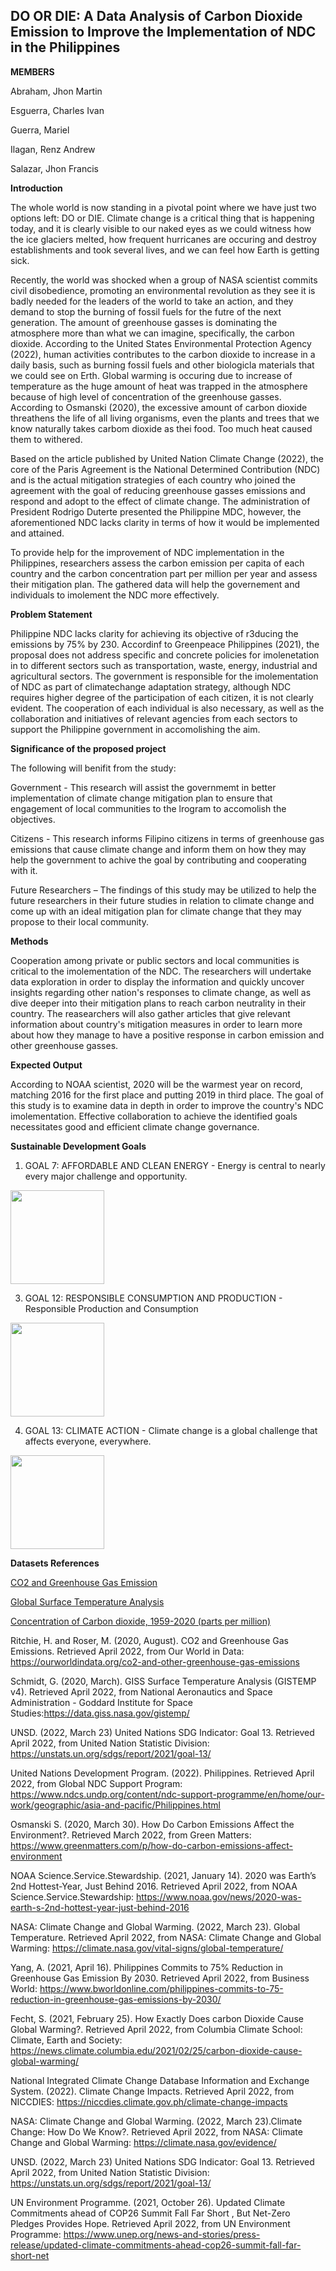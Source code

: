 ## **DO OR DIE: A Data Analysis of Carbon Dioxide Emission to Improve the Implementation of NDC in the Philippines**

**MEMBERS**

Abraham, Jhon Martin

Esguerra, Charles Ivan

Guerra, Mariel

Ilagan, Renz Andrew

Salazar, Jhon Francis



**Introduction**

The whole world is now standing in a pivotal point where we have just two options left: DO or DIE. Climate change is a critical thing that is happening today, and it is  clearly visible to our naked eyes as we could witness how the ice glaciers melted, how frequent hurricanes are occuring and destroy establishments and took several lives, and we can feel how Earth is getting sick. 

Recently, the world was shocked when a group of NASA scientist commits civil disobedience, promoting an environmental revolution as they see it is badly needed for the leaders of the world to take an action, and they demand to stop the burning of fossil fuels for the futre of the next generation. The amount of greenhouse gasses is dominating the atmosphere more than what we can imagine, specifically, the carbon dioxide. According to the United States Environmental Protection Agency (2022), human activities contributes to the carbon dioxide to increase in a daily basis, such as burning fossil fuels and other biologicla materials that we could see on Erth. Global warming is occuring due to increase of temperature as the huge amount of heat was trapped in the atmosphere because of high level of concentration of the greenhouse gasses. According to Osmanski (2020), the excessive amount of carbon dioxide threathens the life of all living organisms, even the plants and trees that we know naturally takes carbom dioxide as thei food. Too much heat caused them to withered. 

Based on the article published by United Nation Climate Change (2022), the core of the Paris Agreement is the National Determined Contribution (NDC) and is the actual mitigation strategies of each country who joined the agreement with the goal of reducing greenhouse gasses emissions and respond and adopt to the effect of climate change. The administration of President Rodrigo Duterte presented the Philippine MDC, however, the aforementioned NDC lacks clarity in terms of how it would be implemented and attained. 

To provide help for the improvement of NDC implementation in the Philippines, researchers assess the carbon emission per capita of each country and the carbon concentration part per million per year and assess their mitigation plan. The gathered data will help the governement and individuals to imolement the NDC more effectively. 


**Problem Statement**

Philippine NDC lacks clarity for achieving its objective of r3ducing the emissions by 75% by 230. Accordinf to Greenpeace Philippines (2021), the proposal does not address specific and concrete policies for imolenetation in to different sectors such as transportation, waste, energy, industrial and agricultural sectors. The government is responsible for the imolementation of NDC as part of climatechange adaptation strategy, although NDC requires higher degree of the participation of each citizen, it is not clearly evident. The cooperation of each individual is also necessary, as well as the collaboration and initiatives of relevant agencies from each sectors to support the Philippine government in accomolishing the aim. 


**Significance of the proposed project**

The following will benifit from the study: 

Government -  This research will assist the governmemt in better implementation of climate change mitigation plan to ensure that engagement of local communities to the lrogram to accomolish the objectives. 

Citizens - This research informs Filipino citizens in terms of greenhouse gas emissions that cause climate change and inform them on how they may help the government to achive the goal by contributing and cooperating with it. 

Future Researchers – The findings of this study may be utilized to help the future researchers in their future studies in relation to climate change and come up with an ideal mitigation plan for climate change that they may propose to their local community.


**Methods**

Cooperation among private or public sectors and local communities is critical to the imolementation of the NDC. The researchers will undertake data exploration in order to display the information and quickly uncover insights regarding other nation's responses to climate change, as well as dive deeper into their mitigation plans to reach carbon neutrality in their country. The reasearchers will also gather articles that give relevant information about country's mitigation measures in order to learn more about how they manage to have a positive response in carbon emission and other greenhouse gasses. 


**Expected Output**

According to NOAA scientist, 2020 will be the warmest year on record, matching 2016 for the first place and putting 2019 in third place. The goal of this study is to examine data in depth in order to improve the country's NDC imolementation. Effective collaboration to achieve the identified goals necessitates good and efficient climate change governance.
 
**Sustainable Development Goals**
1. GOAL 7: AFFORDABLE AND CLEAN ENERGY - Energy is central to nearly every major challenge and opportunity.
<img src= "https://user-images.githubusercontent.com/102888960/171345565-5f662bab-4acd-4f96-8da1-eedea47b9e13.png" width="150" height="150">

3. GOAL 12: RESPONSIBLE CONSUMPTION AND PRODUCTION - Responsible Production and Consumption
<img src= "https://user-images.githubusercontent.com/102888960/171346010-030d0aa1-c19c-47a0-8547-95dc66aad3c8.png" width="150" height="150">

4. GOAL 13: CLIMATE ACTION - Climate change is a global challenge that affects everyone, everywhere.
<img src= "https://user-images.githubusercontent.com/102888960/171018002-4e4a4d63-5493-4c6d-9d8c-d0851890602b.png" width="150" height="150">


**Datasets References**

[CO2 and Greenhouse Gas Emission](https://github.com/marielzguerra/ITBA-3207_TeamCodePoltergiests/files/8424271/co2-emissions-and-gdp.2.xlsx)

[Global Surface Temperature Analysis](https://github.com/marielzguerra/ITBA-3207_TeamCodePoltergiests/files/8424269/GLB.Ts%2BdSST.xlsx)

[Concentration of Carbon dioxide, 1959-2020 (parts per million)](https://github.com/marielzguerra/ITBA-3207_TeamCodePoltergiests/files/8460662/download.xlsx)

Ritchie, H. and Roser, M. (2020, August).  CO2 and Greenhouse Gas Emissions.  Retrieved April 2022, from Our World in Data: https://ourworldindata.org/co2-and-other-greenhouse-gas-emissions

Schmidt, G. (2020, March). GISS Surface Temperature Analysis (GISTEMP v4). Retrieved April   2022,  from National Aeronautics and Space Administration - Goddard Institute for Space Studies:https://data.giss.nasa.gov/gistemp/

UNSD. (2022, March 23) United Nations SDG Indicator: Goal 13. Retrieved April 2022, from  United Nation Statistic Division: https://unstats.un.org/sdgs/report/2021/goal-13/

United Nations Development Program. (2022). Philippines. Retrieved April 2022, from Global NDC Support Program:  https://www.ndcs.undp.org/content/ndc-support-programme/en/home/our-work/geographic/asia-and-pacific/Philippines.html

Osmanski S. (2020, March 30). How Do Carbon Emissions Affect the Environment?. Retrieved March 2022, from Green Matters: https://www.greenmatters.com/p/how-do-carbon-emissions-affect-environment

NOAA Science.Service.Stewardship. (2021, January 14). 2020 was Earth’s 2nd Hottest-Year, Just Behind 2016. Retrieved April 2022, from NOAA Science.Service.Stewardship: https://www.noaa.gov/news/2020-was-earth-s-2nd-hottest-year-just-behind-2016

NASA: Climate Change and Global Warming. (2022, March 23). Global Temperature. Retrieved April 2022, from NASA: Climate Change and Global Warming: https://climate.nasa.gov/vital-signs/global-temperature/

Yang, A. (2021, April 16). Philippines Commits to 75% Reduction in Greenhouse Gas Emission By 2030. Retrieved April 2022, from Business World: https://www.bworldonline.com/philippines-commits-to-75-reduction-in-greenhouse-gas-emissions-by-2030/

Fecht, S. (2021, February 25). How Exactly Does carbon Dioxide Cause Global Warming?. Retrieved April 2022, from Columbia Climate School: Climate, Earth and Society: https://news.climate.columbia.edu/2021/02/25/carbon-dioxide-cause-global-warming/

National Integrated Climate Change Database Information and Exchange System. (2022). Climate Change Impacts. Retrieved April 2022, from NICCDIES: https://niccdies.climate.gov.ph/climate-change-impacts

NASA: Climate Change and Global Warming. (2022, March 23).Climate Change: How Do We Know?. Retrieved April 2022, from NASA: Climate Change and Global Warming: https://climate.nasa.gov/evidence/

UNSD. (2022, March 23) United Nations SDG Indicator: Goal 13. Retrieved April 2022, from United Nation Statistic Division: https://unstats.un.org/sdgs/report/2021/goal-13/

UN Environment Programme. (2021, October 26). Updated Climate Commitments ahead of COP26 Summit Fall Far Short , But Net-Zero Pledges Provides Hope. Retrieved April 2022, from UN Environment Programme: https://www.unep.org/news-and-stories/press-release/updated-climate-commitments-ahead-cop26-summit-fall-far-short-net
